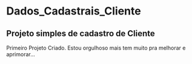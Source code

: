 # Dados_Cadastrais_Cliente
## Projeto simples de cadastro de Cliente
Primeiro Projeto Criado.
Estou orgulhoso mais tem muito pra melhorar e aprimorar...
